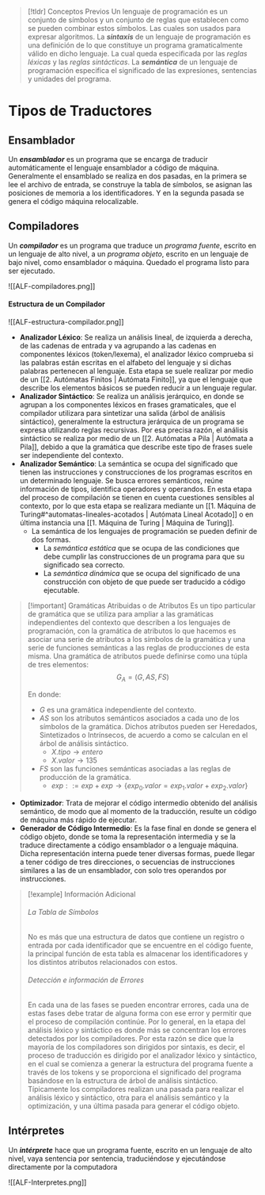 
>[!tldr] Conceptos Previos
>Un lenguaje de programación es un conjunto de símbolos y un conjunto de reglas que establecen como se pueden combinar estos símbolos. Las cuales son usados para expresar algoritmos.
>La ***sintaxis*** de un lenguaje de programación es una definición de lo que constituye un programa gramaticalmente válido en dicho lenguaje. La cual queda especificada por las *reglas léxicas* y las *reglas sintácticas*.
>La ***semántica*** de un lenguaje de programación especifica el significado de las expresiones, sentencias y unidades del programa.


# Tipos de Traductores

## Ensamblador

Un ***ensamblador*** es un programa que se encarga de traducir automáticamente el lenguaje ensamblador a código de máquina. Generalmente el ensamblado se realiza en dos pasadas, en la primera se lee el archivo de entrada, se construye la tabla de símbolos, se asignan las posiciones de memoria a los identificadores. Y en la segunda pasada se genera el código máquina relocalizable.

## Compiladores

Un ***compilador*** es un programa que traduce un *programa fuente*, escrito en un lenguaje de alto nivel, a un *programa objeto*, escrito en un lenguaje de bajo nivel, como ensamblador o máquina. Quedado el programa listo para ser ejecutado.

![[ALF-compiladores.png]]

#### Estructura de un Compilador

![[ALF-estructura-compilador.png]]

- **Analizador Léxico**: Se realiza un análisis lineal, de izquierda a derecha, de las cadenas de entrada y va agrupando a las cadenas en componentes léxicos (token/lexema), el analizador léxico comprueba si las palabras están escritas en el alfabeto del lenguaje y si dichas palabras pertenecen al lenguaje. Esta etapa se suele realizar por medio de un [[2. Autómatas Finitos | Autómata Finito]], ya que el lenguaje que describe los elementos básicos se pueden reducir a un lenguaje regular.
- **Analizador Sintáctico**: Se realiza un análisis jerárquico, en donde se agrupan a los componentes léxicos en frases gramaticales, que el compilador utilizara para sintetizar una salida (árbol de análisis sintáctico), generalmente la estructura jerárquica de un programa se expresa utilizando reglas recursivas. Por esa precisa razón, el análisis sintáctico se realiza por medio de un [[2. Autómatas a Pila | Autómata a Pila]], debido a que la gramática que describe este tipo de frases suele ser independiente del contexto.
- **Analizador Semántico**: La semántica se ocupa del significado que tienen las instrucciones y construcciones de los programas escritos en un determinado lenguaje. Se busca errores semánticos, reúne información de tipos, identifica operadores y operandos. En esta etapa del proceso de compilación se tienen en cuenta cuestiones sensibles al contexto, por lo que esta etapa se realizara mediante un [[1. Máquina de Turing#^automatas-lineales-acotados | Autómata Lineal Acotado]] o en última instancia una [[1. Máquina de Turing | Máquina de Turing]].
	- La semántica de los lenguajes de programación se pueden definir de dos formas.
		- La *semántica estática* que se ocupa de las condiciones que debe cumplir las construcciones de un programa para que su significado sea correcto.
		- La *semántica dinámica* que se ocupa del significado de una construcción con objeto de que puede ser traducido a código ejecutable.

>[!important] Gramáticas Atribuidas o de Atributos
>Es un tipo particular de gramática que se utiliza para ampliar a las gramáticas independientes del contexto que describen a los lenguajes de programación, con la gramática de atributos lo que hacemos es asociar una serie de atributos a los símbolos de la gramática y una serie de funciones semánticas a las reglas de producciones de esta misma.
>Una gramática de atributos puede definirse como una túpla de tres elementos:
>$$G_A = (G, AS, FS)$$
>
>En donde:
>- $G$ es una gramática independiente del contexto.
>- $AS$ son los atributos semánticos asociados a cada uno de los símbolos de la gramática. Dichos atributos pueden ser Heredados, Sintetizados o Intrínsecos, de acuerdo a como se calculan en el árbol de análisis sintáctico.
>	- $X.tipo \longrightarrow entero$
>	- $X.valor \longrightarrow 135$
>- $FS$ son las funciones semánticas asociadas a las reglas de producción de la gramática.
>	- $exp ::= exp + exp \longrightarrow \{ exp_0.valor = exp_1.valor + exp_2.valor \}$

- **Optimizador**: Trata de mejorar el código intermedio obtenido del análisis semántico, de modo que al momento de la traducción, resulte un código de máquina más rápido de ejecutar.
- **Generador de Código Intermedio**: Es la fase final en donde se genera el código objeto, donde se toma la representación intermedia y se la traduce directamente a código ensamblador o a lenguaje máquina. Dicha representación interna puede tener diversas formas, puede llegar a tener código de tres direcciones, o secuencias de instrucciones similares a las de un ensamblador, con solo tres operandos por instrucciones. 

>[!example] Información Adicional
>###### La Tabla de Símbolos
>No es más que una estructura de datos que contiene un registro o entrada por cada identificador que se encuentre en el código fuente, la principal función de esta tabla es almacenar los identificadores y los distintos atributos relacionados con estos.
>
>###### Detección e información de Errores
>En cada una de las fases se pueden encontrar errores, cada una de estas fases debe tratar de alguna forma con ese error y permitir que el proceso de compilación continúe. Por lo general, en la etapa del análisis léxico y sintáctico es donde más se concentran los errores detectados por los compiladores.
>Por esta razón se dice que la mayoría de los compiladores son dirigidos por sintaxis, es decir, el proceso de traducción es dirigido por el analizador léxico y sintáctico, en el cual se comienza a generar la estructura del programa fuente a través de los tokens y se proporciona el significado del programa basándose en la estructura de árbol de análisis sintáctico.
>Típicamente los compiladores realizan una pasada para realizar el análisis léxico y sintáctico, otra para el análisis semántico y la optimización, y una última pasada para generar el código objeto.

## Intérpretes

Un ***intérprete*** hace que un programa fuente, escrito en un lenguaje de alto nivel, vaya sentencia por sentencia, traduciéndose y ejecutándose directamente por la computadora

![[ALF-Interpretes.png]]